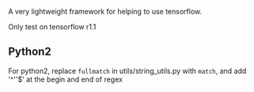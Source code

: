 A very lightweight framework for helping to use tensorflow.

Only test on tensorflow r1.1

## Python2
For python2, replace `fullmatch` in utils/string_utils.py with `match`, and add '^''$' at the begin and end of regex
